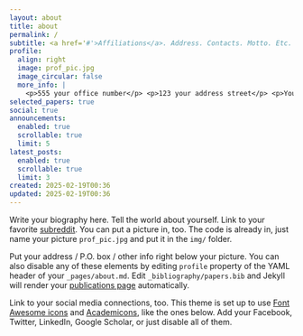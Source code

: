 ```yaml
---
layout: about
title: about
permalink: /
subtitle: <a href='#'>Affiliations</a>. Address. Contacts. Motto. Etc.
profile:
  align: right
  image: prof_pic.jpg
  image_circular: false
  more_info: |
    <p>555 your office number</p> <p>123 your address street</p> <p>Your City, State 12345</p>
selected_papers: true
social: true
announcements:
  enabled: true
  scrollable: true
  limit: 5
latest_posts:
  enabled: true
  scrollable: true
  limit: 3
created: 2025-02-19T00:36
updated: 2025-02-19T00:36
---
```


Write your biography here. Tell the world about yourself. Link to your favorite [subreddit](http://reddit.com). You can put a picture in, too. The code is already in, just name your picture `prof_pic.jpg` and put it in the `img/` folder.

Put your address / P.O. box / other info right below your picture. You can also disable any of these elements by editing `profile` property of the YAML header of your `_pages/about.md`. Edit `_bibliography/papers.bib` and Jekyll will render your [publications page](/al-folio/publications/) automatically.

Link to your social media connections, too. This theme is set up to use [Font Awesome icons](https://fontawesome.com/) and [Academicons](https://jpswalsh.github.io/academicons/), like the ones below. Add your Facebook, Twitter, LinkedIn, Google Scholar, or just disable all of them.
